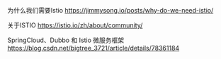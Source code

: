 

为什么我们需要Istio https://jimmysong.io/posts/why-do-we-need-istio/

关于ISTIO https://istio.io/zh/about/community/

SpringCloud、Dubbo 和 Istio 微服务框架 https://blog.csdn.net/bigtree_3721/article/details/78361184

